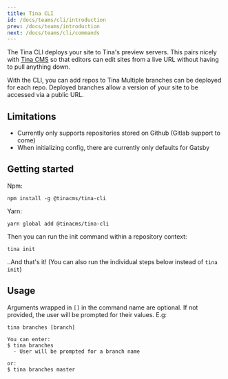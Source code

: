 ```yaml
---
title: Tina CLI
id: /docs/teams/cli/introduction
prev: /docs/teams/introduction
next: /docs/teams/cli/commands
---
```


The Tina CLI deploys your site to Tina's preview servers. This pairs nicely with [Tina CMS](https://github.com/tinacms/tinacms) so that editors can edit sites from a live URL without having to pull anything down.

With the CLI, you can add repos to Tina
Multiple branches can be deployed for each repo. Deployed branches allow a version of your site to be accessed via a public URL.

## Limitations

- Currently only supports repositories stored on Github (Gitlab support to come)
- When initializing config, there are currently only defaults for Gatsby

## Getting started

Npm:

`npm install -g @tinacms/tina-cli`

Yarn:

`yarn global add @tinacms/tina-cli`

Then you can run the init command within a repository context:

`tina init`

..And that's it! (You can also run the individual steps below instead of `tina init`)

## Usage

Arguments wrapped in `[]` in the command name are optional. If not provided, the user will be prompted for their values.
E.g:

```
tina branches [branch]

You can enter:
$ tina branches
  - User will be prompted for a branch name

or:
$ tina branches master
```
